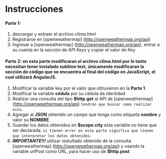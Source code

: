 # Instrucciones
#### Parte 1:
1. descargar y extraer el archivo _clima.html_
2. Registrarse en [openweathermap] (http://openweathermap.org/api)
3. Ingresar a [openweathermap] (http://openweathermap.org/api), entrar a su cuenta en la sección de _API Keys_ y copiar el valor de _Key_

#### Parte 2: en esta parte modificaran el archivo clima.html por lo tanto necesitan tener instalado sublime text, únicamente modificaran la sección de código que se encuentra al final del código en JavaScript, el cual utilizará AngularJS.
1. Modificar la variable key por el valor que obtuvieron en la **Parte 1**.
2. Modificar la variable **cédula** por su cédula de identidad.
3. Realizar una consulta del tipo **$http.get** al API de [openweathermap] (http://openweathermap.org/api) `tendrán que buscar como realizar esto`.
4. Agregar al **JSON** obtenido un campo que tenga como etiqueta **nombre** y valor su **NOMBRE**.
3. Guardar los datos obtenidos en **$scope.city** esta variable no tiene que ser declarada. `sí tienen error en esta parte significa que tienen que interpretar los datos obtenidos`.
4. **_IMPORTANTE!!!_** utilizar restultado obtenido de la consulta [openweathermap] (http://openweathermap.org/api) y usando la variable urlPost como URL, para hacer uso de **$http.post**
